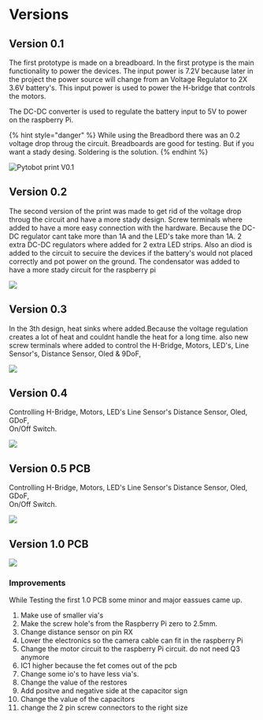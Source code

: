 # Versions

## Version 0.1

The first prototype is made on a breadboard. In the first protype is the main functionality to power the devices. The input power is 7.2V because later in the project the power source will change from an Voltage Regulator to 2X 3.6V battery's. This input power is used to power the H-bridge that controls the motors. 

The DC-DC converter is used to regulate the battery input to 5V to power on the raspberry Pi.

{% hint style="danger" %}
While using the Breadbord there was an 0.2 voltage drop throug the circuit. Breadboards are good for testing. But if you want a stady desing. Soldering is the solution. 
{% endhint %}

![Pytobot print V0.1](../../.gitbook/assets/img_5078-2-copy.jpg)

## Version 0.2

The second version of the print was made to get rid of the voltage drop throug the circuit and have a more stady design. Screw terminals where added  to have a more easy connection with the hardware. Because the DC-DC regulator cant take more than 1A and the LED's take more than 1A. 2 extra DC-DC regulators where added for 2 extra LED strips. Also an diod is added to the circuit to secuire the devices if the battery's would not placed correctly and pot power on the ground. The condensator was added to have a more stady circuit for the raspberry pi

![](../../.gitbook/assets/img_3614-copy.jpg)

## Version 0.3

In the 3th design, heat sinks where added.Because the voltage regulation creates a lot of heat and couldnt handle the heat for a long time. also new screw terminals where added to control the H-Bridge, Motors, LED's, Line Sensor's, Distance Sensor, Oled & 9DoF, 

![](../../.gitbook/assets/img_3612-copy.jpg)

## Version 0.4

Controlling H-Bridge, Motors, LED's Line Sensor's Distance Sensor, Oled, GDoF,  
On/Off Switch. 

![](../../.gitbook/assets/img_3615-copy.jpg)

## Version 0.5 PCB 

Controlling H-Bridge, Motors, LED's Line Sensor's Distance Sensor, Oled, GDoF,  
On/Off Switch.  

![](../../.gitbook/assets/a713f79a-dcf2-4669-ae03-5ea1c64fb7e3_1_0_1.png)

## Version 1.0 PCB

![](../../.gitbook/assets/0a3b964b-c420-445c-a626-979100233cd0_1_0_1.png)

### Improvements

While Testing the first 1.0 PCB some minor and major eassues came up. 

1. Make use of smaller via's
2. Make the screw hole's from the Raspberry Pi zero to 2.5mm.
3. Change distance sensor on pin RX
4. Lower the electronics so the camera cable can fit in the raspberry Pi
5. Change the motor circuit to the raspberry Pi circuit. do not need Q3 anymore
6. IC1 higher because the fet comes out of the pcb
7. Change some io's to have less via's.
8. Change the value of the restores
9. Add positve and negative side at the capacitor sign
10. Change the value of the capacitors
11. change the 2 pin screw connectors to the right size

